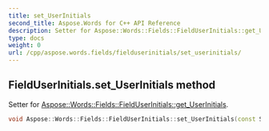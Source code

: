 ```yaml
---
title: set_UserInitials
second_title: Aspose.Words for C++ API Reference
description: Setter for Aspose::Words::Fields::FieldUserInitials::get_UserInitials. 
type: docs
weight: 0
url: /cpp/aspose.words.fields/fielduserinitials/set_userinitials/
---
```

## FieldUserInitials.set_UserInitials method


Setter for [Aspose::Words::Fields::FieldUserInitials::get_UserInitials](./get_userinitials/).

```cpp
void Aspose::Words::Fields::FieldUserInitials::set_UserInitials(const System::String &value)
```

